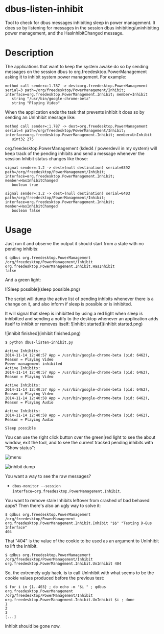 dbus-listen-inhibit
===================

Tool to check for dbus messages inhibiting sleep in power management. It does so by listening for messages in the session dbus inhibiting/uninhibiting power management, and the HasInhibitChanged message.

# Description 

The applications that want to keep the system awake do so by sending messages on the session dbus to org.freedesktop.PowerManagement asking it to inhibit system power management. For example:

```
method call sender=:1.787 -> dest=org.freedesktop.PowerManagement serial=3 path=/org/freedesktop/PowerManagement/Inhibit; interface=org.freedesktop.PowerManagement.Inhibit; member=Inhibit
   string "/usr/bin/google-chrome-beta"
   string "Playing Video"
```

When the application ends the task that prevents inhibit it does so by sending an UnInhibit message like:

```
method call sender=:1.787 -> dest=org.freedesktop.PowerManagement serial=4 path=/org/freedesktop/PowerManagement/Inhibit; interface=org.freedesktop.PowerManagement.Inhibit; member=UnInhibit
   uint32 275
```

org.freedesktop.PowerManagement (kded4 / powerdevil in my system) will keep track of the pending inhibits and send a message whenever the session Inhibit status changes like those:


```
signal sender=:1.2 -> dest=(null destination) serial=6392 path=/org/freedesktop/PowerManagement/Inhibit; interface=org.freedesktop.PowerManagement.Inhibit; member=HasInhibitChanged
   boolean true

signal sender=:1.2 -> dest=(null destination) serial=6403 path=/org/freedesktop/PowerManagement/Inhibit; interface=org.freedesktop.PowerManagement.Inhibit; member=HasInhibitChanged
   boolean false
```

# Usage

Just run it and observe the output it should start from a state with no pending inhibits:

```
$ qdbus org.freedesktop.PowerManagement /org/freedesktop/PowerManagement/Inhibit  org.freedesktop.PowerManagement.Inhibit.HasInhibit
false
```

And a green light:

![Sleep possible](sleep possible.png)

The script will dump the active list of pending inhibits whenever there is a change on it, and also inform if sleep is possible or is inhibited.

It will signal that sleep is inhibitted by using a red light when sleep is inhibitted and sending a notify to the desktop whenever an application adds itself to inhibit or removes itself:
![inhibit started](inhibit started.png)

![inhibit finished](inhibit finished.png)

```
$ python dbus-listen-inhibit.py 

Active Inhibits:
2014-11-14 12:40:57 App = /usr/bin/google-chrome-beta (pid: 6462), Reason = Playing Video
Power management inhibited
Active Inhibits:
2014-11-14 12:40:57 App = /usr/bin/google-chrome-beta (pid: 6462), Reason = Playing Video

Active Inhibits:
2014-11-14 12:40:57 App = /usr/bin/google-chrome-beta (pid: 6462), Reason = Playing Video
2014-11-14 12:40:58 App = /usr/bin/google-chrome-beta (pid: 6462), Reason = Playing Audio

Active Inhibits:
2014-11-14 12:40:58 App = /usr/bin/google-chrome-beta (pid: 6462), Reason = Playing Audio

Sleep possible

```

You can use the right click button over the green|red light to see the about window, exit the tool, and to see the current tracked pending inhibits with "Show status":

![menu](menu.png)

![inhibit dump](inhibit%20dump.png)

You want a way to see the raw messages?
- `dbus-monitor --session interface=org.freedesktop.PowerManagement.Inhibit`.

You want to remove stale Inhibits leftover from crashed of bad behaved apps? Then there's also an ugly way to solve it:

```
$ qdbus org.freedesktop.PowerManagement /org/freedesktop/PowerManagement org.freedesktop.PowerManagement.Inhibit.Inhibit "$$" "Testing D-Bus Interface"
404
```

That "404" is the value of the cookie to be used as an argument to UnInhibit to lift the Inhibit.

```
$ qdbus org.freedesktop.PowerManagement /org/freedesktop/PowerManagement/Inhibit org.freedesktop.PowerManagement.Inhibit.UnInhibit 404
```

So, the extremely ugly hack, is to call UnInhibit with what seems to be the cookie values produced before the previous test:

```
$ for i in {1..403} ; do echo -n "$i " ; qdbus org.freedesktop.PowerManagement /org/freedesktop/PowerManagement/Inhibit org.freedesktop.PowerManagement.Inhibit.UnInhibit $i ; done
1 
2 
3 
[...]
```

Inhibit should be gone now.
